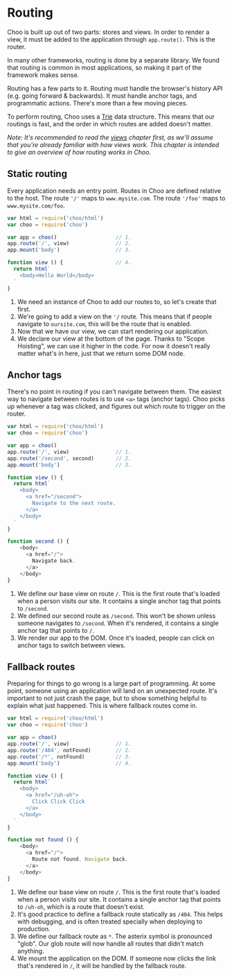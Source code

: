 # Routing
Choo is built up out of two parts: stores and views. In order to render a view,
it must be added to the application through `app.route()`. This is the router.

In many other frameworks, routing is done by a separate library. We found that
routing is common in most applications, so making it part of the framework
makes sense.

Routing has a few parts to it. Routing must handle the browser's history API
(e.g.  going forward & backwards). It must handle anchor tags, and programmatic
actions. There's more than a few moving pieces.

To perform routing, Choo uses a [Trie](https://en.wikipedia.org/wiki/Trie) data
structure. This means that our routings is fast, and the order in which routes
are added doesn't matter.

_Note: It's recommended to read the [views]('/reference/views) chapter first, as
we'll assume that you're already familiar with how views work. This chapter is
intended to give an overview of how routing works in Choo._

## Static routing
Every application needs an entry point. Routes in Choo are defined relative to
the host. The route `'/'` maps to `www.mysite.com`. The route `'/foo'` maps to
`www.mysite.com/foo`.

```js
var html = require('choo/html')
var choo = require('choo')

var app = choo()                   // 1.
app.route('/', view)               // 2.
app.mount('body')                  // 3.

function view () {                 // 4.
  return html`
    <body>Hello World</body>
  `
}
```

1. We need an instance of Choo to add our routes to, so let's create that
   first.
2. We're going to add a view on the `'/` route. This means that if people
   navigate to `oursite.com`, this will be the route that is enabled.
3. Now that we have our view, we can start rendering our application.
4. We declare our view at the bottom of the page. Thanks to "Scope Hoisting",
   we can use it higher in the code. For now it doesn't really matter what's in
   here, just that we return some DOM node.

## Anchor tags
There's no point in routing if you can't navigate between them. The easiest way
to navigate between routes is to use `<a>` tags (anchor tags). Choo picks up
whenever a tag was clicked, and figures out which route to trigger on the
router.

```js
var html = require('choo/html')
var choo = require('choo')

var app = choo()
app.route('/', view)               // 1.
app.route('/second', second)       // 2.
app.mount('body')                  // 3.

function view () {
  return html`
    <body>
      <a href="/second">
        Navigate to the next route.
      </a>
    </body>
  `
}

function second () {
    <body>
      <a href="/">
        Navigate back.
      </a>
    </body>
}
```

1. We define our base view on route `/`. This is the first route that's loaded
   when a person visits our site. It contains a single anchor tag that points
   to `/second`.
2. We defined our second route as `/second`. This won't be shown unless someone
   navigates to `/second`. When it's rendered, it contains a single anchor tag
   that points to `/`.
3. We render our app to the DOM. Once it's loaded, people can click on anchor
   tags to switch between views.

## Fallback routes
Preparing for things to go wrong is a large part of programming. At some point,
someone using an application will land on an unexpected route. It's important
to not just crash the page, but to show something helpful to explain what just
happened. This is where fallback routes come in.

```js
var html = require('choo/html')
var choo = require('choo')

var app = choo()
app.route('/', view)               // 1.
app.route('/404', notFound)        // 2.
app.route('/*', notFound)          // 3.
app.mount('body')                  // 4.

function view () {
  return html`
    <body>
      <a href="/uh-oh">
        Click Click Click
      </a>
    </body>
  `
}

function not found () {
    <body>
      <a href="/">
        Route not found. Navigate back.
      </a>
    </body>
}
```

1. We define our base view on route `/`. This is the first route that's loaded
   when a person visits our site. It contains a single anchor tag that points
   to `/uh-oh`, which is a route that doesn't exist.
2. It's good practice to define a fallback route statically as `/404`. This
   helps with debugging, and is often treated specially when deploying to
   production.
3. We define our fallback route as `*`. The asterix symbol is pronounced
   "glob". Our glob route will now handle all routes that didn't match
   anything.
4. We mount the application on the DOM. If someone now clicks the link that's
   rendered in `/`, it will be handled by the fallback route.
